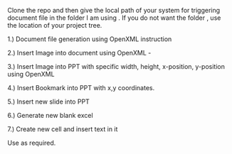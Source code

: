 
Clone the repo and then give the local path of your system for triggering document file in the folder I am using . If you do not want the folder , use the location of your project tree.

1.) Document file generation using OpenXML instruction

2.) Insert Image into document using OpenXML -

3.) Insert Image into PPT with specific width, height, x-position, y-position  using OpenXML

4.) Insert Bookmark into PPT with x,y coordinates.

5.) Insert new slide into PPT 

6.) Generate new blank excel

7.) Create new cell and insert text in it

Use as required.
